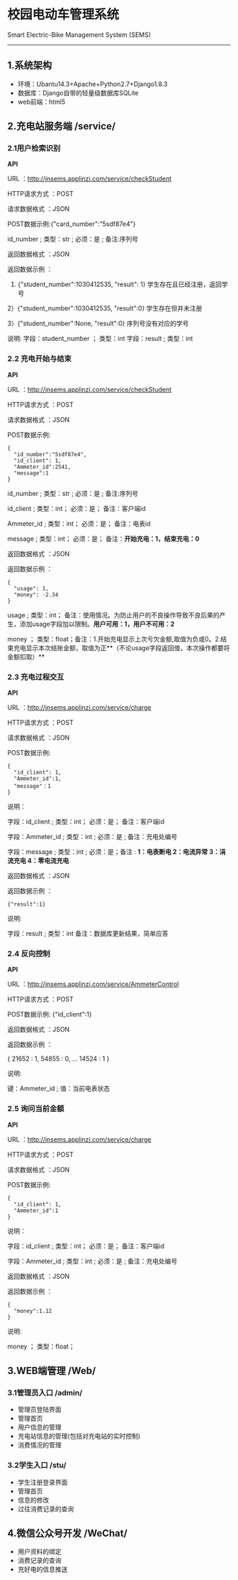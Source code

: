 # 校园电动车管理系统
Smart Electric-Bike Management System (SEMS)

----------
## 1.系统架构
* 环境：Ubantu14.3+Apache+Python2.7+Django1.8.3
* 数据库：Django自带的轻量级数据库SQLite
* web前端：html5

## 2.充电站服务端 /service/
### 2.1用户检索识别
**API**

URL ：http://jnsems.applinzi.com/service/checkStudent

HTTP请求方式 ：POST

请求数据格式 ：JSON

POST数据示例:{"card_number":"5sdf87e4"}

id_number ; 类型：str ; 必须：是 ; 备注:序列号

返回数据格式 ：JSON

返回数据示例 ：

1) {"student_number":1030412535, "result": 1} 学生存在且已经注册，返回学号

2）{"student_number":1030412535, "result":0} 学生存在但并未注册

3）{"student_number":None, "result":0} 序列号没有对应的学号

说明:
字段：student_number ； 类型：int
字段：result ; 类型：int

### 2.2 充电开始与结束
**API**

URL ：http://jnsems.applinzi.com/service/checkStudent

HTTP请求方式 ：POST

请求数据格式 ：JSON

POST数据示例:

    {
      "id_number":"5sdf87e4",
      "id_client": 1,
      "Ammeter_id":2541,
      "message":1
    }

id_number ; 类型：str ; 必须：是 ; 备注:序列号

id_client ; 类型：int； 必须：是； 备注：客户端id

Ammeter_id ; 类型：int； 必须：是； 备注：电表id

message ; 类型：int； 必须：是； 备注：**开始充电：1，结束充电：0**


返回数据格式 ：JSON

返回数据示例 ：

    {
      "usage": 1,
      "money": -2.34
    }

usage ; 类型：int； 备注：使用情况。为防止用户的不良操作导致不良后果的产生，添加usage字段加以限制。**用户可用：1，用户不可用：2**

money ； 类型：float；备注：1.开始充电显示上次亏欠金额,取值为负或0。2.结束充电显示本次结账金额，取值为正**（不论usage字段返回值，本次操作都要将金额扣取）**

### 2.3 充电过程交互
**API**

URL ：http://jnsems.applinzi.com/service/charge

HTTP请求方式 ：POST

请求数据格式 ：JSON

POST数据示例:

    {
      "id_client": 1,
      "Ammeter_id":1,
      "message"：1
    }

说明：

字段：id_client ; 类型：int； 必须：是； 备注：客户端id

字段：Ammeter_id ; 类型：int ; 必须：是 ; 备注：充电处编号

字段：message ; 类型：int ; 必须：是；备注 : **1：电表断电 2：电流异常 3：涓流充电 4：零电流充电**

返回数据格式 ：JSON

返回数据示例 ：

    {"result":1}

说明:

字段：result ; 类型：int  备注：数据库更新结果，简单应答

### 2.4 反向控制
**API**

URL ：http://jnsems.applinzi.com/service/AmmeterControl

HTTP请求方式 ：POST

POST数据示例:
{"id_client":1}

返回数据格式 ：JSON

返回数据示例 ：

{
  21652 : 1,
  54855 : 0,
  ...
  14524 : 1
}

说明:

键：Ammeter_id ; 值：当前电表状态

### 2.5 询问当前金额

**API**

URL ：http://jnsems.applinzi.com/service/charge

HTTP请求方式 ：POST

请求数据格式 ：JSON

POST数据示例:

    {
      "id_client": 1,
      "Ammeter_id":1
    }

说明：

字段：id_client ; 类型：int； 必须：是； 备注：客户端id

字段：Ammeter_id ; 类型：int ; 必须：是 ; 备注：充电处编号

返回数据格式 ：JSON

返回数据示例 ：

    {
      "money":1.12
    }

说明:

money ； 类型：float；

## 3.WEB端管理 /Web/
### 3.1管理员入口 /admin/
* 管理员登陆界面
* 管理首页
* 用户信息的管理
* 充电站信息的管理(包括对充电站的实时控制)
* 消费情况的管理

### 3.2学生入口 /stu/
* 学生注册登录界面
* 管理首页
* 信息的修改
* 过往消费记录的查询

## 4.微信公众号开发 /WeChat/
* 用户资料的绑定
* 消费记录的查询
* 充好电的信息推送
